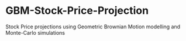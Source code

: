 # GBM-Stock-Price-Projection
Stock Price projections using Geometric Brownian Motion modelling and Monte-Carlo simulations
